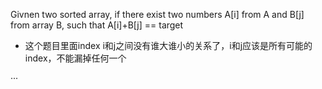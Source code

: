 Givnen two sorted array, if there exist two numbers A[i] from A and B[j] from array B, such that A[i]+B[j] == target
- 这个题目里面index i和j之间没有谁大谁小的关系了，i和j应该是所有可能的index，不能漏掉任何一个

···